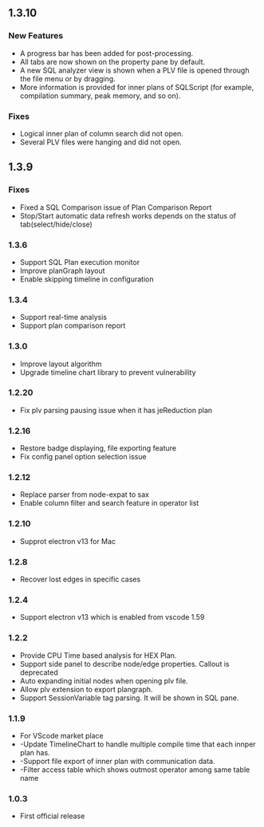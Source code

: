 ## 1.3.10

### New Features
- A progress bar has been added for post-processing.
- All tabs are now shown on the property pane by default.
- A new SQL analyzer view is shown when a PLV file is opened through the file menu or by dragging.
- More information is provided for inner plans of SQLScript (for example, compilation summary, peak memory, and so on).

### Fixes
- Logical inner plan of column search did not open.
- Several PLV files were hanging and did not open.

## 1.3.9

### Fixes

- Fixed a SQL Comparison issue of Plan Comparison Report
- Stop/Start automatic data refresh works depends on the status of tab(select/hide/close)

### 1.3.6

- Support SQL Plan execution monitor
- Improve planGraph layout
- Enable skipping timeline in configuration

### 1.3.4

- Support real-time analysis
- Support plan comparison report

### 1.3.0

- Improve layout algorithm
- Upgrade timeline chart library to prevent vulnerability

### 1.2.20

- Fix plv parsing pausing issue when it has jeReduction plan

### 1.2.16

- Restore badge displaying, file exporting feature
- Fix config panel option selection issue

### 1.2.12

- Replace parser from node-expat to sax
- Enable column filter and search feature in operator list

### 1.2.10

- Supprot electron v13 for Mac

### 1.2.8

- Recover lost edges in specific cases

### 1.2.4

- Support electron v13 which is enabled from vscode 1.59

### 1.2.2

- Provide CPU Time based analysis for HEX Plan.
- Support side panel to describe node/edge properties. Callout is deprecated
- Auto expanding initial nodes when opening plv file.
- Allow plv extension to export plangraph.
- Support SessionVariable tag parsing. It will be shown in SQL pane.

### 1.1.9

- For VScode market place
- -Update TimelineChart to handle multiple compile time that each innper plan has.
- -Support file export of inner plan with communication data.
- -Filter access table which shows outmost operator among same table name

### 1.0.3

- First official release
